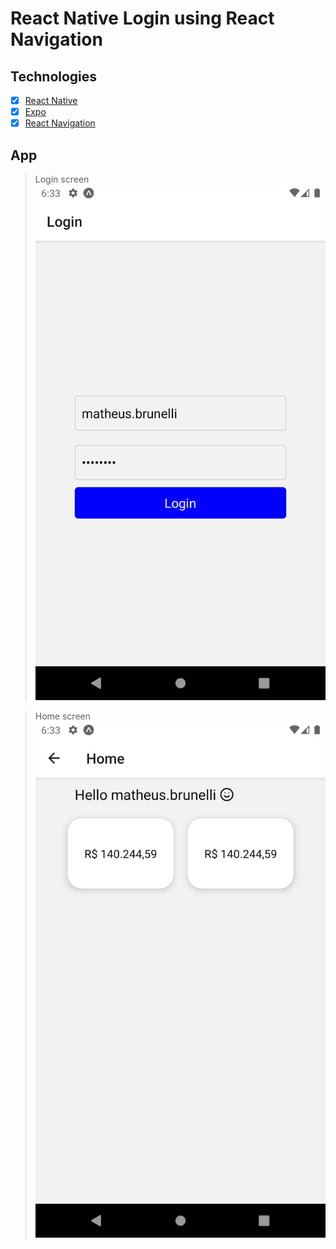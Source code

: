 # React Native Login using React Navigation
## Technologies
- [x] [React Native](https://reactnative.dev/)
- [x] [Expo](https://expo.io/)
- [x] [React Navigation](https://reactnavigation.org/docs/getting-started/)

## App
> Login screen
![](./assets/screen1.png)

> Home screen
![](./assets/screen2.png)